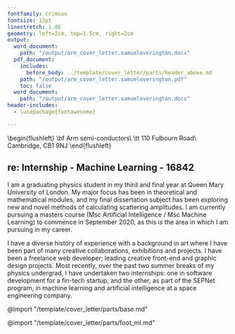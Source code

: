 ```yaml
---
fontfamily: crimson
fontsize: 12pt
linestretch: 1.05
geometry: left=2cm, top=1.5cm, right=2cm
output:
  word_document:
    path: "/output/arm_cover_letter.samueloverington.docx"
  pdf_document:
    includes:
      before_body: ../template/cover_letter/parts/header_above.md
    path: "/output/arm_cover_letter.samueloverington.pdf"
    toc: false
  word_document:
    path: "/output/arm_cover_letter.samueloverington.docx"
header-includes:
  - \usepackage{fontawesome}

---
```

<!--
\begin{flushright}
\tt Flat 24, Ocean House\\
Dalston Square, E8 3FT
\end{flushright}
 -->
\begin{flushleft}
\bf Arm semi-conductors\\
\tt 110 Fulbourn Road\\
Cambridge, CB1 9NJ
\end{flushleft}
## re: Internship - Machine Learning - 16842
<!-- # SELF INTRODUCTION -->
<!-- The “Intro” Paragraph – Grab the reader’s attention. Introduce yourself, & state why you’re a good fit.  -->
<!-- I am a final year undergraduate physics student at Queen Mary, University of London, with a passion for creativity, science and software engineering. -->
I am a graduating physics student in my third and final year at Queen Mary University of London. My major focus has been in theoretical and mathematical modules, and my final dissertation subject has been exploring new and novel methods of calculating scattering amplitudes.  I am currently pursuing a masters course (Msc Artificial Intelligence / Msc Machine Learning) to commence in September 2020, as this is the area in which I am pursuing in my career.

I have a diverse history of experience with a background in art where I have been part of many creative collaborations, exhibitions and projects. I have been a freelance web developer; leading creative front-end and graphic design projects. Most recently, over the past two summer breaks of my physics undergrad, I have undertaken two internships: one in software development for a fin-tech startup, and the other, as part of the SEPNet program, in machine learning and artificial intelligence at a space engineering company.
<!--
 with dancers exploring the relationship between drawing, motion and dance.
 -->

@import "/template/cover_letter/parts/base.md"

@import "/template/cover_letter/parts/foot_ml.md"
